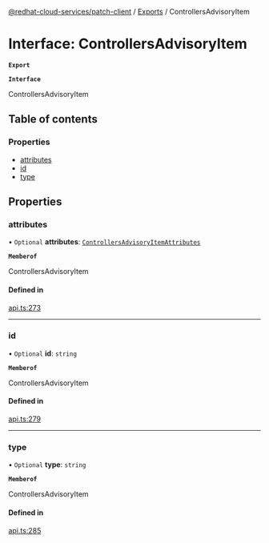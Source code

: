 [@redhat-cloud-services/patch-client](../README.md) / [Exports](../modules.md) / ControllersAdvisoryItem

# Interface: ControllersAdvisoryItem

**`Export`**

**`Interface`**

ControllersAdvisoryItem

## Table of contents

### Properties

- [attributes](ControllersAdvisoryItem.md#attributes)
- [id](ControllersAdvisoryItem.md#id)
- [type](ControllersAdvisoryItem.md#type)

## Properties

### attributes

• `Optional` **attributes**: [`ControllersAdvisoryItemAttributes`](ControllersAdvisoryItemAttributes.md)

**`Memberof`**

ControllersAdvisoryItem

#### Defined in

[api.ts:273](https://github.com/mkholjuraev/javascript-clients/blob/master/packages/patch/api.ts#L273)

___

### id

• `Optional` **id**: `string`

**`Memberof`**

ControllersAdvisoryItem

#### Defined in

[api.ts:279](https://github.com/mkholjuraev/javascript-clients/blob/master/packages/patch/api.ts#L279)

___

### type

• `Optional` **type**: `string`

**`Memberof`**

ControllersAdvisoryItem

#### Defined in

[api.ts:285](https://github.com/mkholjuraev/javascript-clients/blob/master/packages/patch/api.ts#L285)
